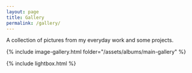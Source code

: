```yaml
---
layout: page
title: Gallery
permalink: /gallery/
---
```

A collection of pictures from my everyday work and some projects.  

{% include image-gallery.html folder="/assets/albums/main-gallery" %}
<script src="https://ajax.googleapis.com/ajax/libs/jquery/3.4.1/jquery.min.js"></script>
{% include lightbox.html %}

